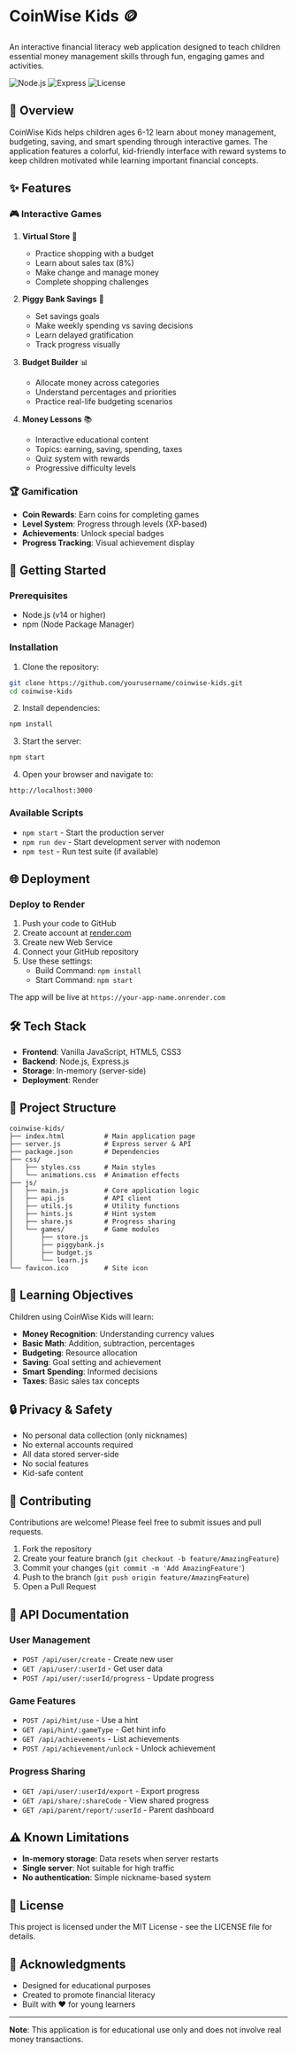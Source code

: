 # CoinWise Kids 🪙

An interactive financial literacy web application designed to teach children essential money management skills through fun, engaging games and activities.

![Node.js](https://img.shields.io/badge/Node.js-v14+-green)
![Express](https://img.shields.io/badge/Express-v4.18+-blue)
![License](https://img.shields.io/badge/License-MIT-yellow)

## 🎯 Overview

CoinWise Kids helps children ages 6-12 learn about money management, budgeting, saving, and smart spending through interactive games. The application features a colorful, kid-friendly interface with reward systems to keep children motivated while learning important financial concepts.

## ✨ Features

### 🎮 Interactive Games

1. **Virtual Store** 🛒
   - Practice shopping with a budget
   - Learn about sales tax (8%)
   - Make change and manage money
   - Complete shopping challenges

2. **Piggy Bank Savings** 🐷
   - Set savings goals
   - Make weekly spending vs saving decisions
   - Learn delayed gratification
   - Track progress visually

3. **Budget Builder** 📊
   - Allocate money across categories
   - Understand percentages and priorities
   - Practice real-life budgeting scenarios

4. **Money Lessons** 📚
   - Interactive educational content
   - Topics: earning, saving, spending, taxes
   - Quiz system with rewards
   - Progressive difficulty levels

### 🏆 Gamification

- **Coin Rewards**: Earn coins for completing games
- **Level System**: Progress through levels (XP-based)
- **Achievements**: Unlock special badges
- **Progress Tracking**: Visual achievement display

## 🚀 Getting Started

### Prerequisites

- Node.js (v14 or higher)
- npm (Node Package Manager)

### Installation

1. Clone the repository:
```bash
git clone https://github.com/yourusername/coinwise-kids.git
cd coinwise-kids
```

2. Install dependencies:
```bash
npm install
```

3. Start the server:
```bash
npm start
```

4. Open your browser and navigate to:
```
http://localhost:3000
```

### Available Scripts

- `npm start` - Start the production server
- `npm run dev` - Start development server with nodemon
- `npm test` - Run test suite (if available)

## 🌐 Deployment

### Deploy to Render

1. Push your code to GitHub
2. Create account at [render.com](https://render.com)
3. Create new Web Service
4. Connect your GitHub repository
5. Use these settings:
   - Build Command: `npm install`
   - Start Command: `npm start`

The app will be live at `https://your-app-name.onrender.com`

## 🛠️ Tech Stack

- **Frontend**: Vanilla JavaScript, HTML5, CSS3
- **Backend**: Node.js, Express.js
- **Storage**: In-memory (server-side)
- **Deployment**: Render

## 📁 Project Structure

```
coinwise-kids/
├── index.html          # Main application page
├── server.js           # Express server & API
├── package.json        # Dependencies
├── css/
│   ├── styles.css      # Main styles
│   └── animations.css  # Animation effects
├── js/
│   ├── main.js         # Core application logic
│   ├── api.js          # API client
│   ├── utils.js        # Utility functions
│   ├── hints.js        # Hint system
│   ├── share.js        # Progress sharing
│   └── games/          # Game modules
│       ├── store.js
│       ├── piggybank.js
│       ├── budget.js
│       └── learn.js
└── favicon.ico         # Site icon
```

## 🎯 Learning Objectives

Children using CoinWise Kids will learn:

- **Money Recognition**: Understanding currency values
- **Basic Math**: Addition, subtraction, percentages
- **Budgeting**: Resource allocation
- **Saving**: Goal setting and achievement
- **Smart Spending**: Informed decisions
- **Taxes**: Basic sales tax concepts

## 🔒 Privacy & Safety

- No personal data collection (only nicknames)
- No external accounts required
- All data stored server-side
- No social features
- Kid-safe content

## 🤝 Contributing

Contributions are welcome! Please feel free to submit issues and pull requests.

1. Fork the repository
2. Create your feature branch (`git checkout -b feature/AmazingFeature`)
3. Commit your changes (`git commit -m 'Add AmazingFeature'`)
4. Push to the branch (`git push origin feature/AmazingFeature`)
5. Open a Pull Request

## 📝 API Documentation

### User Management
- `POST /api/user/create` - Create new user
- `GET /api/user/:userId` - Get user data
- `POST /api/user/:userId/progress` - Update progress

### Game Features
- `POST /api/hint/use` - Use a hint
- `GET /api/hint/:gameType` - Get hint info
- `GET /api/achievements` - List achievements
- `POST /api/achievement/unlock` - Unlock achievement

### Progress Sharing
- `GET /api/user/:userId/export` - Export progress
- `GET /api/share/:shareCode` - View shared progress
- `GET /api/parent/report/:userId` - Parent dashboard

## ⚠️ Known Limitations

- **In-memory storage**: Data resets when server restarts
- **Single server**: Not suitable for high traffic
- **No authentication**: Simple nickname-based system

## 📄 License

This project is licensed under the MIT License - see the LICENSE file for details.

## 🙏 Acknowledgments

- Designed for educational purposes
- Created to promote financial literacy
- Built with ❤️ for young learners

---

**Note**: This application is for educational use only and does not involve real money transactions.
